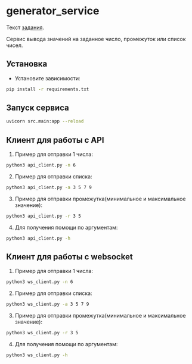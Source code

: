 # generator_service

Текст [задания](task.md).

Сервис вывода значений на заданное число, промежуток или список чисел.

## Установка

- Установите зависимости:
```bash
pip install -r requirements.txt
```


## Запуск сервиса

```bash
uvicorn src.main:app --reload
```

## Клиент для работы с API

1. Пример для отправки 1 числа:
```bash
python3 api_client.py -n 6
```

2. Пример для отправки списка:
```bash
python3 api_client.py -a 3 5 7 9
```

3. Пример для отправки промежутка(минимальное и максимальное значение):
```bash
python3 api_client.py -r 3 5
```

4. Для получения помощи по аргументам:
```bash
python3 api_client.py -h
```

## Клиент для работы с websocket

1. Пример для отправки 1 числа:
```bash
python3 ws_client.py -n 6
```

2. Пример для отправки списка:
```bash
python3 ws_client.py -a 3 5 7 9
```

3. Пример для отправки промежутка(минимальное и максимальное значение):
```bash
python3 ws_client.py -r 3 5
```

4. Для получения помощи по аргументам:
```bash
python3 ws_client.py -h
```
